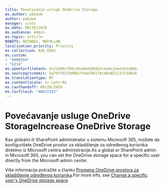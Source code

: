 ```yaml
---
title: Povećavanje usluge OneDrive Storage
ms.author: pebaum
author: pebaum
manager: scotv
ms.date: 08/20/2020
ms.audience: Admin
ms.topic: article
ROBOTS: NOINDEX, NOFOLLOW
localization_priority: Priority
ms.collection: Adm_O365
ms.custom:
- "9000354"
- "6214"
ms.openlocfilehash: 6c22e94cf98c4dad6e6d68a7c4a8c2eeecb1a0bb
ms.sourcegitcommit: 5a76ffd17b09b1f4daf041fbc08a6512172198a6
ms.translationtype: MT
ms.contentlocale: sr-Latn-RS
ms.lasthandoff: 08/20/2020
ms.locfileid: "46872102"
---
```

# <a name="increase-onedrive-storage"></a><span data-ttu-id="b1de8-102">Povećavanje usluge OneDrive Storage</span><span class="sxs-lookup"><span data-stu-id="b1de8-102">Increase OneDrive Storage</span></span>

<span data-ttu-id="b1de8-103">Kao globalni ili SharePoint administrator u sistemu Microsoft 365, možete da konfigurišete OneDrive prostor za skladištenje za određenog korisnika direktno iz Microsoft centra administracije.</span><span class="sxs-lookup"><span data-stu-id="b1de8-103">As a global or SharePoint admin in Microsoft 365, you can set the OneDrive storage space for a specific user directly from the Microsoft admin center.</span></span>  

<span data-ttu-id="b1de8-104">Više informacija potražite u članku [Promena OneDrive prostora za skladištenje određenog korisnika](https://docs.microsoft.com/onedrive/change-user-storage).</span><span class="sxs-lookup"><span data-stu-id="b1de8-104">For more info, see [Change a specific user's OneDrive storage space](https://docs.microsoft.com/onedrive/change-user-storage).</span></span>